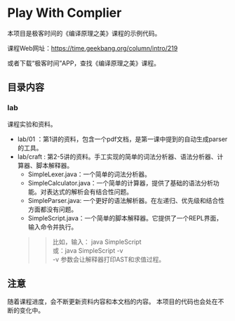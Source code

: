 # Play With Complier
本项目是极客时间的《编译原理之美》课程的示例代码。

课程Web网址：https://time.geekbang.org/column/intro/219

或者下载“极客时间”APP，查找《编译原理之美》课程。

## 目录内容
### lab
课程实验和资料。
* lab/01 ：第1讲的资料，包含一个pdf文档，是第一课中提到的自动生成parser的工具。
* lab/craft : 第2-5讲的资料。手工实现的简单的词法分析器、语法分析器、计算器、脚本解释器。
  + SimpleLexer.java：一个简单的词法分析器。
  + SimpleCalculator.java：一个简单的计算器，提供了基础的语法分析功能。对表达式的解析会有结合性问题。
  + SimpleParser.java: 一个更好的语法解析器。在左递归、优先级和结合性方面都没有问题。
  + SimpleScript.java：一个简单的脚本解释器。它提供了一个REPL界面，输入命令并执行。
  >> 比如，输入： java SimpleScript  
  >> 或：java SimpleScript -v  
  >> -v 参数会让解释器打印AST和求值过程。  

## 注意
随着课程进度，会不断更新资料内容和本文档的内容。
本项目的代码也会处在不断的变化中。
